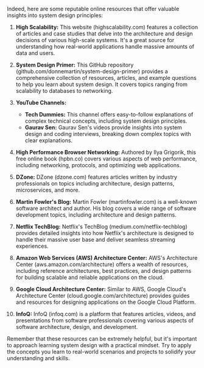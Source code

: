 Indeed, here are some reputable online resources that offer valuable insights into system design principles:

1. **High Scalability:** This website (highscalability.com) features a collection of articles and case studies that delve into the architecture and design decisions of various high-scale systems. It's a great source for understanding how real-world applications handle massive amounts of data and users.

2. **System Design Primer:** This GitHub repository (github.com/donnemartin/system-design-primer) provides a comprehensive collection of resources, articles, and example questions to help you learn about system design. It covers topics ranging from scalability to databases to networking.

3. **YouTube Channels:**
   - **Tech Dummies:** This channel offers easy-to-follow explanations of complex technical concepts, including system design principles.
   - **Gaurav Sen:** Gaurav Sen's videos provide insights into system design and coding interviews, breaking down complex topics with clear explanations.

4. **High Performance Browser Networking:** Authored by Ilya Grigorik, this free online book (hpbn.co) covers various aspects of web performance, including networking, protocols, and optimizing web applications.

5. **DZone:** DZone (dzone.com) features articles written by industry professionals on topics including architecture, design patterns, microservices, and more.

6. **Martin Fowler's Blog:** Martin Fowler (martinfowler.com) is a well-known software architect and author. His blog covers a wide range of software development topics, including architecture and design patterns.

7. **Netflix TechBlog:** Netflix's TechBlog (medium.com/netflix-techblog) provides detailed insights into how Netflix's architecture is designed to handle their massive user base and deliver seamless streaming experiences.

8. **Amazon Web Services (AWS) Architecture Center:** AWS's Architecture Center (aws.amazon.com/architecture) offers a wealth of resources, including reference architectures, best practices, and design patterns for building scalable and reliable applications on the cloud.

9. **Google Cloud Architecture Center:** Similar to AWS, Google Cloud's Architecture Center (cloud.google.com/architecture) provides guides and resources for designing applications on the Google Cloud Platform.

10. **InfoQ:** InfoQ (infoq.com) is a platform that features articles, videos, and presentations from software professionals covering various aspects of software architecture, design, and development.

Remember that these resources can be extremely helpful, but it's important to approach learning system design with a practical mindset. Try to apply the concepts you learn to real-world scenarios and projects to solidify your understanding and skills.
